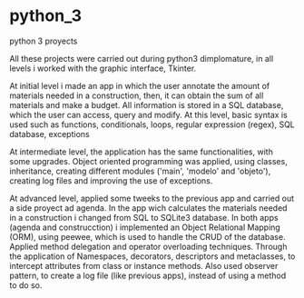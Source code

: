 # python_3
python 3 proyects

  All these projects were carried out during python3 dimplomature, in all levels i worked with the graphic interface, Tkinter.

  At initial level i made an app in which the user annotate the amount of materials needed in a construction, then, it can obtain the sum of all materials and make a budget. All information is stored in a SQL database, which the user can access, query and modify.
  At this level, basic syntax is used such as functions, conditionals, loops, regular expression (regex), SQL database, exceptions

  At intermediate level, the application has the same functionalities, with some upgrades.
  Object oriented programming was applied, using classes, inheritance, creating different modules ('main', 'modelo' and 'objeto'), creating log files and improving the use of exceptions.

  At advanced level, applied some tweeks to the previous app and carried out a side proyect ad agenda.
  In the app wich calculates the materials needed in a construction i changed from SQL to SQLite3 database.
  In both apps (agenda and construcction) i implemented an Object Relational Mapping (ORM), using peewee, which is used to handle the CRUD of the database.
Applied  method delegation and operator overloading techniques. Through the application of Namespaces, decorators, descriptors and metaclasses, to intercept attributes from class or instance methods.
  Also used observer pattern, to create a log file (like previous apps), instead of using a method to do so.

